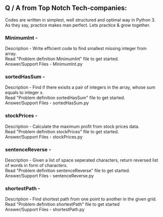 ## Q / A from Top Notch Tech-companies:
Codes are written in simplest, well structured and optimal way in Python 3.</br>
As they say, practice makes man perfect. Lets practice & grow together.

### MinimumInt -
Description - Write efficient code to find smallest missing integer from array.</br>
Read "Problem definition MinimumInt" file to get started.</br>
Answer/Support Files - MinimumInt.py

### sortedHasSum -
Description - Find if there exisits a pair of integers in the array, whose sum equals to integer x.</br>
Read "Problem definition sortedHasSum" file to get started.</br>
Answer/Support Files - sortedHasSum.py

### stockPrices -
Description - Calculate the maximum profit from stock prices data.</br>
Read "Problem definition stockPrices" file to get started.</br>
Answer/Support Files - stockPrices.py

### sentenceReverse -
Description - Given a list of space seperated characters, return reversed list of words in form of characters.<br>
Read "Problem definition sentenceReverse" file to get started.</br>
Answer/Support Files - sentenceReverse.py

### shortestPath -
Description - Find shortest path from one point to another in the given grid.<br>
Read "Problem definition shortestPath" file to get started</br>
Answer/Support Files - shortestPath.py
